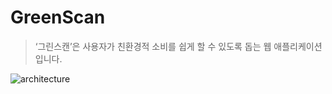 # GreenScan

> ‘그린스캔’은 사용자가 친환경적 소비를 쉽게 할 수 있도록 돕는 웹 애플리케이션입니다.

![architecture](https://s3.us-west-2.amazonaws.com/secure.notion-static.com/9da105b9-b3d5-4422-afb4-0534fee85637/%EA%B7%B8%EB%A6%BC5.png?X-Amz-Algorithm=AWS4-HMAC-SHA256&X-Amz-Content-Sha256=UNSIGNED-PAYLOAD&X-Amz-Credential=AKIAT73L2G45EIPT3X45%2F20220608%2Fus-west-2%2Fs3%2Faws4_request&X-Amz-Date=20220608T031948Z&X-Amz-Expires=86400&X-Amz-Signature=4685da12c35d48ba85af7b74d31986ff9d94209bdedf40a4262d6a61429ce6b6&X-Amz-SignedHeaders=host&response-content-disposition=filename%20%3D%22%25EA%25B7%25B8%25EB%25A6%25BC5.png%22&x-id=GetObject)
